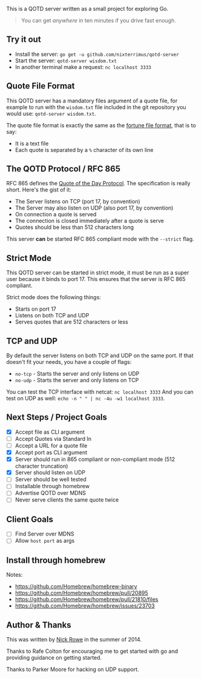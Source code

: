 This is a QOTD server written as a small project for exploring Go.

> You can get *anywhere* in ten minutes if you drive fast enough.

## Try it out

- Install the server: `go get -u github.com/nixterrimus/qotd-server`
- Start the server: `qotd-server wisdom.txt`
- In another terminal make a request: `nc localhost 3333`

## Quote File Format

This QOTD server has a mandatory files argument of a quote file, for
example to run with the `wisdom.txt` file included in the git repository
you would use: `qotd-server wisdom.txt`.

The quote file format is exactly the same as the [fortune file
format](http://en.wikipedia.org/wiki/Fortune_(Unix)#Fortune_files), that
is to say:

- It is a text file
- Each quote is separated by a `%` character of its own line

## The QOTD Protocol / RFC 865

RFC 865 defines the [Quote of the Day
Protocol](http://tools.ietf.org/html/rfc865). The specification is
really short.  Here's the gist of it:

- The Server listens on TCP (port 17, by convention)
- The Server may also listen on UDP (also port 17, by convention)
- On connection a quote is served
- The connection is closed immediately after a quote is serve
- Quotes should be less than 512 characters long

This server **can** be started RFC 865 compliant mode with the
`--strict` flag.

## Strict Mode

This QOTD server can be started in strict mode, it must be run as a super
user because it binds to port 17.  This ensures that the server is RFC
865 compliant.

Strict mode does the following things:

- Starts on port 17
- Listens on both TCP and UDP
- Serves quotes that are 512 characters or less
## TCP and UDP

By default the server listens on both TCP and UDP on the same port.  If
that doesn't fit your needs, you have a couple of flags:

- `no-tcp` - Starts the server and only listens on UDP
- `no-udp` - Starts the server and only listens on TCP

You can test the TCP interface with netcat: `nc localhost 3333` And you can test on UDP
as well: `echo -n " " | nc -4u -w1 localhost 3333`.

## Next Steps / Project Goals

- [X] Accept file as CLI argument
- [ ] Accept Quotes via Standard In
- [ ] Accept a URL for a quote file
- [X] Accept port as CLI argument
- [X] Server should run in 865 compliant or non-compliant mode (512
character truncation)
- [X] Server should listen on UDP
- [ ] Server should be well tested
- [ ] Installable through homebrew
- [ ] Advertise QOTD over MDNS
- [ ] Never serve clients the same quote twice

## Client Goals

- [ ] Find Server over MDNS
- [ ] Allow `host port` as args

## Install through homebrew

Notes:
  - https://github.com/Homebrew/homebrew-binary
  - https://github.com/Homebrew/homebrew/pull/20895
  - https://github.com/Homebrew/homebrew/pull/21810/files
  - https://github.com/Homebrew/homebrew/issues/23703

## Author & Thanks

This was written by [Nick Rowe](http://dcxn.com) in the summer of
2014.

Thanks to Rafe Colton for encouraging me to get started with go and
providing guidance on getting started.

Thanks to Parker Moore for hacking on UDP support.
